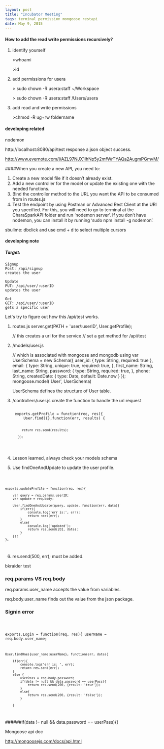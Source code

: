```yaml
---
layout: post
title: "Incubator Meeting"
tags: terminal permission mongoose restapi
date: May 9, 2015
---
```

#### How to add the read write permissions recursively?
1. identify yourself

	\>whoami
	
	\>id

2. add permissions for usera

	\> sudo chown -R usera:staff ~/Workspace

	\> sudo chown -R usera:staff /Users/usera

3. add read and write permissions

	\>chmod -R ug+rw foldername

#### developing related

nodemon

http://localhost:8080/api/test  response a json object success.

http://www.evernote.com/l/AZL97NJX1lhNp5y2mfWrTYAQa2AugmPGmvM/

####When you create a new API, you need to:
1. Create a new model file if it doesn’t already exist.
2. Add a new controller for the model or update the existing one with the needed functions.
3. Bind the controller method to the URL you want the API to be consumed from in routes.js
4. Test the endpoint by using Postman or Advanced Rest Client at the URl you specified. For this, you will need to go to terminal at the CharaSparkAPI folder and run ‘nodemon server’. If you don’t have nodemon, you can install it by running ‘sudo npm install -g nodemon’.


sbulime: dbclick and use cmd + d to select multiple cursors

#### developing note

##### Target:
	Signup
	Post: /api/signup
	creates the user
	
	Update
	PUT: /api/user/:userID
	updates the user
	
	Get
	GET: /api/user/:userID
	gets a specific user

Let's try to figure out how this /api/test works.

1. routes.js 
   server.get(PATH + 'user/:userID', User.getProfile);

   // this creates a url for the service
   // set a get method for /api/test

2. /models/user.js

   // which is associated with mongoose and mongodb using
		var UserSchema = new Schema({
		  user_id: {
				type: String,
				required: true
			},
		  email: {
				type: String,
				unique: true,
				required: true,
			},
		  first_name: String,
		  last_name: String,
		  password: {
				type: String,
				required: true,
			},
		  phone: String,
		  createdDate: { 
		  	type: Date, 
		  	default: Date.now 
		  }	
		});
		mongoose.model('User', UserSchema)
	
   UserSchema defines the structure of User table.

3. /controllers/user.js   create the function to handle the url request
	
	<code>
	exports.getProfile = function(req, res){
		User.find({},function(err, results) {
		
		    return res.send(results);
		  
		  });
	</code>
	
4. Lesson learned, always check your models schema

5. Use findOneAndUpdate to update the user profile.
<code>

	exports.updateProfile = function(req, res){
		
		var query = req.params.userID;
		var update = req.body;
		
		User.findOneAndUpdate(query, update, function(err, data){
			if(err){
				console.log('err is:', err);
				return next(err);
			}
			else{
				console.log('updated');
				return res.send(201, data);
			}
		});
	};
	
</code>

6. res.send(500, err); must be added.

bkraider  test

### req.params  VS req.body
req.params.user_name accepts the value from variables.

req.body.user_name finds out the value from the json package.

### Signin error
<code>

exports.Login = function(req, res){
	userName = req.body.user_name;	
	
    User.findOne({user_name:userName}, function(err, data){
    	
    	if(err){
    		console.log('err is: ', err);
    		return res.send(err);
    	}
    	else {
    		userPass = req.body.password;
    		if(data != null && data.password == userPass){
    			return res.send(200, {result: 'true'});
    		}
    		else{
    			return res.send(200, {result: 'false'});
    		}

    	}
    	
</code>

######if(data != null && data.password == userPass){}

Mongoose api doc

http://mongoosejs.com/docs/api.html